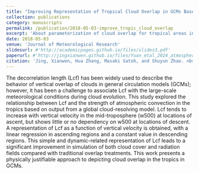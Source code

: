 ```yaml
---
title: "Improving Representation of Tropical Cloud Overlap in GCMs Based on Cloud-Resolving Model Data"
collection: publications
category: manuscripts
permalink: /publication/2018-05-03-improve_tropic_cloud_overlap
excerpt: 'About parameterization of cloud overlap for tropical areas in GCMs.'
date: 2018-05-03
venue: 'Journal of Meteorological Research'
slidesurl: #'http://academicpages.github.io/files/slides3.pdf'
paperurl: #'http://jingxianwen.github.io/files/Yuan_etal_2024_atmosphere.pdf'
citation: 'Jing, Xianwen, Hua Zhang, Masaki Satoh, and Shuyun Zhao. <b>2018</b>. "Improving Representation of Tropical Cloud Overlap in GCMs Based on Cloud-Resolving Model Data". <i>Journal of Meteorological Research</i> 32, 233–245. <a href="https://doi.org/10.1007/s13351-018-7095-9" target="_blank">https://doi.org/10.1007/s13351-018-7095-9</a>'
---
```

The decorrelation length (Lcf) has been widely used to describe the behavior of vertical overlap of clouds in general circulation models (GCMs); however, it has been a challenge to associate Lcf with the large-scale meteorological conditions during cloud evolution. This study explored the relationship between Lcf and the strength of atmospheric convection in the tropics based on output from a global cloud-resolving model. Lcf tends to increase with vertical velocity in the mid-troposphere (w500) at locations of ascent, but shows little or no dependency on w500 at locations of descent. A representation of Lcf as a function of vertical velocity is obtained, with a linear regression in ascending regions and a constant value in descending regions. This simple and dynamic-related representation of Lcf leads to a significant improvement in simulation of both cloud cover and radiation fields compared with traditional overlap treatments. This work presents a physically justifiable approach to depicting cloud overlap in the tropics in GCMs.

